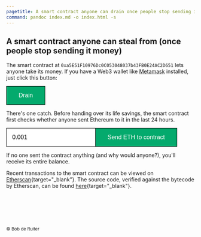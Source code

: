 ```yaml
---
pagetitle: A smart contract anyone can drain once people stop sending it money
command: pandoc index.md -o index.html -s
---
```


<style>
html {
      line-height: 1.5;
      font-family: Georgia, serif;
      font-size: 20px;
}
button, input[type=submit] {
  background-color: #04AA6D; /* Green */
  border: 1px solid black;
  color: white;
  padding: 15px 32px;
  text-align: center;
  text-decoration: none;
  display: inline-block;
  font-size: 16px;
  cursor: pointer;
}
#amount {
  padding: 15px 15px 15px 15px;
  border-radius: 0;
  border: 1px solid black;
  font-size: 16px;
  margin-right: -1px;
}
footer {
margin-top: 100px;
}
img {max-width: min(500px, 100%); border: 1px solid black; margin: 0 auto; display: block;} hr, body {margin-top: 0; padding-top: 0}
body {padding-bottom: 15px;}
<!-- .border {border: 1px solid black;} -->
h3 a, kbd a {text-decoration: none; color: inherit;}</style>

## A smart contract anyone can steal from (once people stop sending it money)

The smart contract at `0xa5E51F10976Dc0C053048037b43FB0E24AC2D651` lets anyone take its money. If you have a Web3 wallet like [Metamask](https://metamask.io) installed, just click this button:

<button id=drain>Drain</button>

There's one catch. Before handing over its life savings, the smart contract first checks whether anyone sent Ethereum to it in the last 24 hours.

<form><input id=amount type="number" required value="0.001" min="0.001" step=any  onchange="this.value = this.value < 0.001 ? 0.001 : this.value"></input><input type=submit id=transfer value ="Send ETH to contract"></form>

If no one sent the contract anything (and why would anyone?), you'll receive its entire balance.

Recent transactions to the smart contract can be viewed on [Etherscan](https://etherscan.io/address/0xa5E51F10976Dc0C053048037b43FB0E24AC2D651){target="_blank"}. The source code, verified against the bytecode by Etherscan, can be found [here](https://etherscan.io/address/0xa5E51F10976Dc0C053048037b43FB0E24AC2D651#code){target="_blank"}. 

<span id=last></span>

<span id=balance></span>

<footer><small>&copy; Bob de Ruiter</small></footer>

<script src="https://cdn.jsdelivr.net/npm/web3@1.10.4/dist/web3.min.js"></script>
<script>
let abi = [{"inputs": [], "name": "drain", "outputs": [], "stateMutability": "nonpayable", "type": "function"}, {"inputs": [], "name": "lastTransaction", "outputs": [{"internalType": "uint256", "name": "", "type": "uint256"}], "stateMutability": "view", "type": "function"}, {"stateMutability": "payable", "type": "receive"}]
let token
let addr = '0xa5E51F10976Dc0C053048037b43FB0E24AC2D651'
let userAccount
let web3js

function poll () {
    // Get default account
    web3js.eth.getAccounts().then(function (accounts) {
        // Just keep updating, so the user's balance is updated after purchase
        userAccount = accounts[0]
    })
    token.methods.lastTransaction().call().then(function (ts) {
        // Just keep updating, so the user's balance is updated after purchase
        $$('#last').innerText = 'Last donation: ' + new Date(1e3*ts) + '.'
    })
    web3js.eth.getBalance(addr).then(function (balance) {
        // Just keep updating, so the user's balance is updated after purchase
        $$('#balance').innerText = 'Contract holds: ' + balance/1e18 + ' ETH.'
    })
}

function startApp () {
        window.ethereum.enable();
        token = new web3js.eth.Contract(abi, addr)
        // Update account detail every 1 seconds
        setInterval(poll, 1000)
        $$('#drain').onclick = _ => token.methods.drain().send({from: userAccount});
        $$('form').onsubmit = _ => {
            web3js.eth.sendTransaction({
                from: userAccount,
                value: web3js.utils.toWei($$('#amount').value, 'ether'),
                to: addr,
                gas: 35000
          })
          return false
        }
        return false
}

var $$ = function (e) { return document.querySelector(e) }

$$('form').onsubmit = _ => false;

window.onload = _ => {
if (window.ethereum) {
    web3js = new Web3(window.ethereum)
    $$('#drain').onclick = startApp
    $$('form').onsubmit = startApp
}
}
</script>

